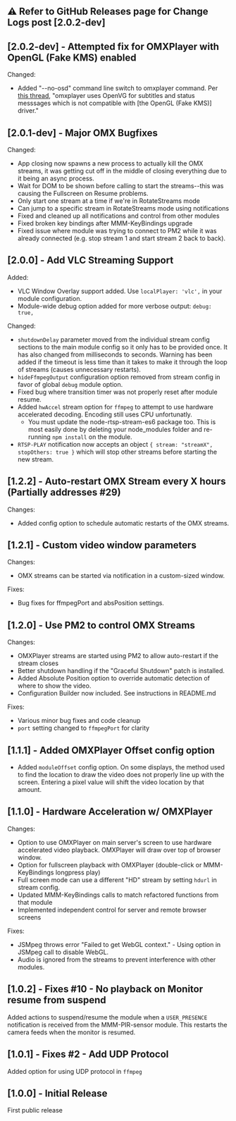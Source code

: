 ## :warning: Refer to GitHub Releases page for Change Logs post [2.0.2-dev]

## [2.0.2-dev] - Attempted fix for OMXPlayer with OpenGL (Fake KMS) enabled

Changed:
* Added "--no-osd" command line switch to omxplayer command.  Per [this thread](https://www.raspberrypi.org/forums/viewtopic.php?t=159853), "omxplayer uses OpenVG for subtitles and status messsages which is not compatible with [the OpenGL (Fake KMS)] driver."

## [2.0.1-dev] - Major OMX Bugfixes

Changed:
* App closing now spawns a new process to actually kill the OMX streams, it was getting cut off in the middle of closing everything due to it being an async process.
* Wait for DOM to be shown before calling to start the streams--this was causing the Fullscreen on Resume problems.
* Only start one stream at a time if we're in RotateStreams mode
* Can jump to a specific stream in RotateStreams mode using notifications
* Fixed and cleaned up all notifications and control from other modules
* Fixed broken key bindings after MMM-KeyBindings upgrade
* Fixed issue where module was trying to connect to PM2 while it was already connected (e.g. stop stream 1 and start stream 2 back to back).

## [2.0.0] - Add VLC Streaming Support

Added:

* VLC Window Overlay support added. Use `localPlayer: 'vlc',` in your module configuration.
* Module-wide debug option added for more verbose output: `debug: true,`

Changed:

* `shutdownDelay` parameter moved from the individual stream config sections to the main module config so it only has to be provided once. It has also changed from milliseconds to seconds.  Warning has been added if the timeout is less time than it takes to make it through the loop of streams (causes unnecessary restarts).
* `hideFfmpegOutput` configuration option removed from stream config in favor of global `debug` module option.
* Fixed bug where transition timer was not properly reset after module resume.
* Added `hwAccel` stream option for `ffmpeg` to attempt to use hardware accelerated decoding. Encoding still uses CPU unfortunatly.
    - You must update the node-rtsp-stream-es6 package too. This is most easily done by deleting your node_modules folder and re-running `npm install` on the module.
* `RTSP-PLAY` notification now accepts an object `{ stream: "streamX", stopOthers: true }` which will stop other streams before starting the new stream.

## [1.2.2] - Auto-restart OMX Stream every X hours (Partially addresses #29)

Changes:

* Added config option to schedule automatic restarts of the OMX streams.


## [1.2.1] - Custom video window parameters

Changes:

* OMX streams can be started via notification in a custom-sized window.

Fixes:

* Bug fixes for ffmpegPort and absPosition settings.

## [1.2.0] - Use PM2 to control OMX Streams

Changes:

* OMXPlayer streams are started using PM2 to allow auto-restart if the stream closes
* Better shutdown handling if the "Graceful Shutdown" patch is installed.
* Added Absolute Position option to override automatic detection of where to show the video.
* Configuration Builder now included. See instructions in README.md

Fixes:

* Various minor bug fixes and code cleanup
* `port` setting changed to `ffmpegPort` for clarity

## [1.1.1] - Added OMXPlayer Offset config option

* Added `moduleOffset` config option. On some displays, the method used to find the location to draw the video does not properly line up with the screen.  Entering a pixel value will shift the video location by that amount.

## [1.1.0] - Hardware Acceleration w/ OMXPlayer

Changes:

* Option to use OMXPlayer on main server's screen to use hardware accelerated video playback.  OMXPlayer will draw over top of browser window.
* Option for fullscreen playback with OMXPlayer (double-click or MMM-KeyBindings longpress play)
* Full screen mode can use a different "HD" stream by setting `hdurl` in stream config.
* Updated MMM-KeyBindings calls to match refactored functions from that module
* Implemented independent control for server and remote browser screens

Fixes:

* JSMpeg throws error "Failed to get WebGL context." - Using option in JSMpeg call to disable WebGL.
* Audio is ignored from the streams to prevent interference with other modules.

## [1.0.2] - Fixes #10 - No playback on Monitor resume from suspend

Added actions to suspend/resume the module when a `USER_PRESENCE` notification is received from the MMM-PIR-sensor module. This restarts the camera feeds when the monitor is resumed.

## [1.0.1] - Fixes #2 - Add UDP Protocol

Added option for using UDP protocol in `ffmpeg`

## [1.0.0] - Initial Release

First public release
